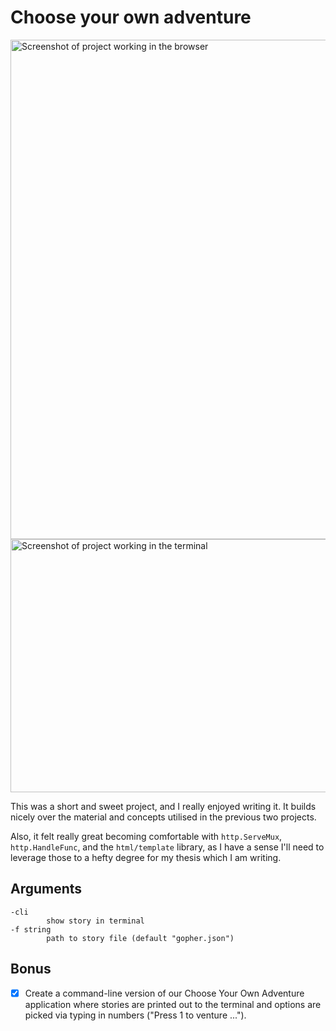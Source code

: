 # Choose your own adventure
<img width="1707" height="799" alt="Screenshot of project working in the browser" src="https://github.com/user-attachments/assets/69526033-939a-4547-a1f6-9a912cf79c14" />
<img width="863" height="405" alt="Screenshot of project working in the terminal" src="https://github.com/user-attachments/assets/a1745964-3b4a-42c4-8266-23f5162773b6" />

This was a short and sweet project, and I really enjoyed writing it. It builds
nicely over the material and concepts utilised in the previous two projects.

Also, it felt really great becoming comfortable with `http.ServeMux`,
`http.HandleFunc`, and the `html/template` library, as I have a sense I'll
need to leverage those to a hefty degree for my thesis which I am writing.

## Arguments
```
-cli
        show story in terminal
-f string
        path to story file (default "gopher.json")
```

## Bonus
- [x] Create a command-line version of our Choose Your Own Adventure application
where stories are printed out to the terminal and options are picked via typing
in numbers ("Press 1 to venture ...").
